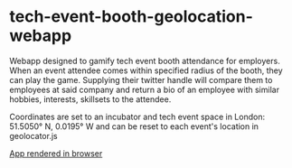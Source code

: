 # tech-event-booth-geolocation-webapp
Webapp designed to gamify tech event booth attendance for employers. When an event attendee comes within specified radius of the booth, they can play the game. Supplying their twitter handle will compare them to employees at said company and return a bio of an employee with similar hobbies, interests, skillsets to the attendee. 

Coordinates are set to an incubator and tech event space in London:  51.5050° N, 0.0195° W and can be reset to each event's location in geolocator.js

[App rendered in browser](https://aschenbrenner3.github.io/tech-event-booth-geolocation-webapp/)
